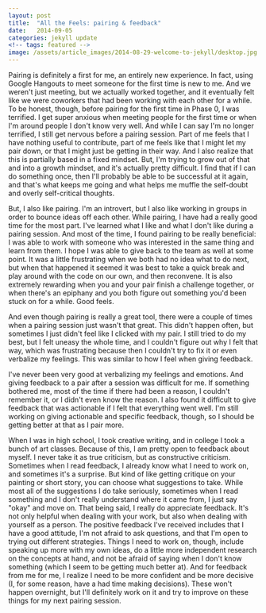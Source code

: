 ```yaml
---
layout: post
title:  "All the Feels: pairing & feedback"
date:   2014-09-05
categories: jekyll update
<!-- tags: featured -->
image: /assets/article_images/2014-08-29-welcome-to-jekyll/desktop.jpg
---
```


Pairing is definitely a first for me, an entirely new experience. In fact, using Google Hangouts to meet someone for the first time is new to me.  And we weren't just meeting, but we actually worked together, and it eventually felt like we were coworkers that had been working with each other for a while.  To be honest, though, before pairing for the first time in Phase 0, I was terrified.  I get super anxious when meeting people for the first time or when I'm around people I don't know very well.  And while I can say I'm no longer terrified, I still get nervous before a pairing session.  Part of me feels that I have nothing useful to contribute, part of me feels like that I might let my pair down, or that I might just be getting in their way.  And I also realize that this is partially based in a fixed mindset.  But, I'm trying to grow out of that and into a growth mindset, and it's actually pretty difficult.  I find that if I can do something once, then I'll probably be able to be successful at it again, and that's what keeps me going and what helps me muffle the self-doubt and overly self-critical thoughts.

But, I also like pairing.  I'm an introvert, but I also like working in  groups in order to bounce ideas off each other.  While pairing, I have had a really good time for the most part.  I've learned what I like and what I don't like during a pairing session.  And most of the time, I found pairing to be really beneficial: I was able to work with someone who was interested in the same thing and learn from them.  I hope I was able to give back to the team as well at some point.  It was a little frustrating when we both had no idea what to do next, but when that happened it seemed it was best to take a quick break and play around with the code on our own, and then reconvene. It is also extremely rewarding when you and your pair finish a challenge together, or when there's an epiphany and you both figure out something you'd been stuck on for a while.  Good feels.

And even though pairing is really a great tool, there were a couple of times when a pairing session just wasn't that great.  This didn't happen often, but sometimes I just didn't feel like I clicked with my pair.  I still tried to do my best, but I felt uneasy the whole time, and I couldn't figure out why I felt that way, which was frustrating because then I couldn't try to fix it or even verbalize my feelings.  This was similar to how I feel when giving feedback.

I've never been very good at verbalizing my feelings and emotions. And giving feedback to a pair after a session was difficult for me.  If something bothered me, most of the time if there had been a reason, I couldn't remember it, or I didn't even know the reason. I also found it difficult to give feedback that was actionable if I felt that everything went well. I'm still working on giving actionable and specific feedback, though, so I should be getting better at that as I pair more.

When I was in high school, I took creative writing, and in college I took a bunch of art classes.  Because of this, I am pretty open to feedback about myself.  I never take it as true criticism, but as constructive criticism.  Sometimes when I read feedback, I already know what I need to work on, and sometimes it's a surprise.  But kind of like getting critique on your painting or short story, you can choose what suggestions to take.  While most all of the suggestions I do take seriously, sometimes when I read something and I don't really understand where it came from, I just say "okay" and move on.  That being said, I really do appreciate feedback.  It's not only helpful when dealing with your work, but also when dealing with yourself as a person.  The positive feedback I've received includes that I have a good attitude, I'm not afraid to ask questions, and that I'm open to trying out different strategies.  Things I need to work on, though, include speaking up more with my own ideas, do a little more independent research on the concepts at hand, and not be afraid of saying when I don't know something (which I seem to be getting much better at).  And for feedback from me for me, I realize I need to be more confident and be more decisive (I, for some reason, have a had time making decisions).  These won't happen overnight, but I'll definitely work on it and try to improve on these things for my next pairing session.